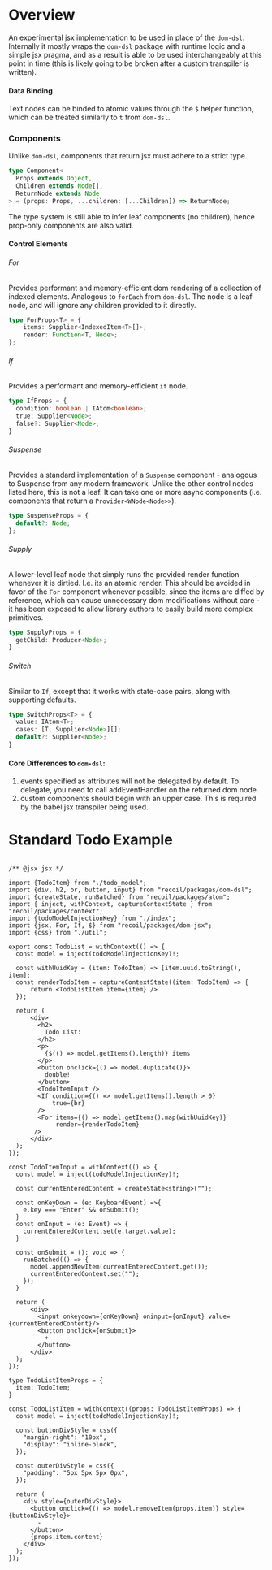 # Overview

An experimental jsx implementation to be used in place of the `dom-dsl`. Internally it mostly wraps the `dom-dsl` package with runtime logic and a simple jsx pragma, and as a result is able to be used interchangeably at this point in time (this is likely going to be broken after a custom transpiler is written).

#### Data Binding

Text nodes can be binded to atomic values through the `$` helper function, which can be treated similarly to `t` from `dom-dsl`.

### Components

Unlike `dom-dsl`, components that return jsx must adhere to a strict type.

```ts
type Component<
  Props extends Object,
  Children extends Node[],
  ReturnNode extends Node
> = (props: Props, ...children: [...Children]) => ReturnNode;
```

The type system is still able to infer leaf components (no children), hence prop-only components are also valid.

#### Control Elements

###### For

Provides performant and memory-efficient dom rendering of a collection of indexed elements. Analogous to `forEach` from `dom-dsl`. The node is a leaf-node, and will ignore any children provided to it directly.

``` ts
type ForProps<T> = {
    items: Supplier<IndexedItem<T>[]>;
    render: Function<T, Node>;
};
```

###### If

Provides a performant and memory-efficient `if` node.

```ts
type IfProps = {
  condition: boolean | IAtom<boolean>;
  true: Supplier<Node>;
  false?: Supplier<Node>;
}
```

###### Suspense

Provides a standard implementation of a `Suspense` component - analogous to Suspense from any modern framework. Unlike the other control nodes listed here, this is not a leaf. It can take one or more async components (i.e. components that return a `Provider<WNode<Node>>`).

```ts
type SuspenseProps = {
  default?: Node;
};
```

###### Supply

A lower-level leaf node that simply runs the provided render function whenever it is dirtied. I.e. its an atomic render. This should be avoided in favor of the `For` component whenever possible, since the items are diffed by reference, which can cause unnecessary dom modifications without care - it has been exposed to allow library authors to easily build more complex primitives.

```ts
type SupplyProps = {
  getChild: Producer<Node>;
}
```

###### Switch

Similar to `If`, except that it works with state-case pairs, along with supporting defaults.

```ts
type SwitchProps<T> = {
  value: IAtom<T>;
  cases: [T, Supplier<Node>][];
  default?: Supplier<Node>;
}

```

#### Core Differences to `dom-dsl`:
1. events specified as attributes will not be delegated by default. To delegate, you need to call addEventHandler on the returned dom node.
2. custom components should begin with an upper case. This is required by the babel jsx transpiler being used.

# Standard Todo Example

``` tsx

/** @jsx jsx */

import {TodoItem} from "./todo_model";
import {div, h2, br, button, input} from "recoil/packages/dom-dsl";
import {createState, runBatched} from "recoil/packages/atom";
import { inject, withContext, captureContextState } from "recoil/packages/context";
import {todoModelInjectionKey} from "./index";
import {jsx, For, If, $} from "recoil/packages/dom-jsx";
import {css} from "./util";

export const TodoList = withContext(() => {
  const model = inject(todoModelInjectionKey)!;

  const withUuidKey = (item: TodoItem) => [item.uuid.toString(), item];
  const renderTodoItem = captureContextState((item: TodoItem) => {
      return <TodoListItem item={item} />
  });

  return (
      <div>
        <h2>
          Todo List:
        </h2>
        <p>
          {$(() => model.getItems().length)} items
        </p>
        <button onclick={() => model.duplicate()}>
          double!
        </button>
        <TodoItemInput />
        <If condition={() => model.getItems().length > 0}
            true={br}
        />
        <For items={() => model.getItems().map(withUuidKey)}
             render={renderTodoItem}
       />
      </div>
  );
});

const TodoItemInput = withContext(() => {
  const model = inject(todoModelInjectionKey)!;

  const currentEnteredContent = createState<string>("");

  const onKeyDown = (e: KeyboardEvent) =>{
    e.key === "Enter" && onSubmit();
  }
  const onInput = (e: Event) => {
    currentEnteredContent.set(e.target.value);
  }

  const onSubmit = (): void => {
    runBatched(() => {
      model.appendNewItem(currentEnteredContent.get());
      currentEnteredContent.set("");
    });
  }

  return (
      <div>
        <input onkeydown={onKeyDown} oninput={onInput} value={currentEnteredContent}/>
        <button onclick={onSubmit}>
          +
        </button>
      </div>
  );
});

type TodoListItemProps = {
  item: TodoItem;
}

const TodoListItem = withContext((props: TodoListItemProps) => {
  const model = inject(todoModelInjectionKey)!;

  const buttonDivStyle = css({
    "margin-right": "10px",
    "display": "inline-block",
  });

  const outerDivStyle = css({
    "padding": "5px 5px 5px 0px",
  });

  return (
    <div style={outerDivStyle}>
      <button onclick={() => model.removeItem(props.item)} style={buttonDivStyle}>
        -
      </button>
      {props.item.content}
    </div>
  );
});


```
